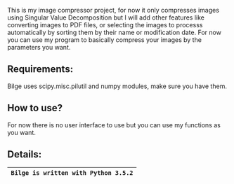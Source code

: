 This is my image compressor project, for now it only
compresses images using Singular Value Decomposition
but I will add other features like converting images
to PDF files, or selecting the images to processs
automatically by sorting them by their name or 
modification date. For now you can use my program to
basically compress your images by the parameters you
want.

Requirements:
-------------------
  Bilge uses scipy.misc.pilutil and numpy modules, make sure you have them.
  
How to use?
-------------------  
  For now there is no user interface to use but you can use my functions as you want.
  
Details:
-------------------
|  **`Bilge is written with Python 3.5.2`**  |
|-------------------|
